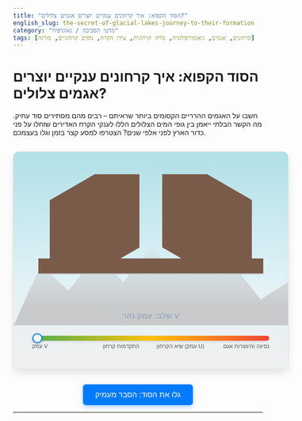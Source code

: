 ```yaml
---
title: "הסוד הקפוא: איך קרחונים ענקיים יוצרים אגמים צלולים?"
english_slug: the-secret-of-glacial-lakes-journey-to-their-formation
category: "מדעי הסביבה / גאוגרפיה"
tags: [קרחונים, אגמים, גיאומורפולוגיה, בליה קרחונית, עידן הקרח, נופים קרחוניים, מורנה]
---
```

# הסוד הקפוא: איך קרחונים ענקיים יוצרים אגמים צלולים?
חשבו על האגמים ההרריים הקסומים ביותר שראיתם – רבים מהם מסתירים סוד עתיק. מה הקשר הבלתי ייאמן בין גופי המים הצלולים הללו לענקי הקרח האדירים שזחלו על פני כדור הארץ לפני אלפי שנים? הצטרפו למסע קצר בזמן וגלו בעצמכם.

<div id="simulation-container" class="glacial-sim">
    <div id="sky"></div>
    <div id="mountains"></div>
    <div id="valley-container">
        <div class="valley-side left"></div>
        <div class="valley-side right"></div>
        <div id="valley-floor"></div>
        <div id="glacier">
            <div class="glacier-front"></div>
            <div class="glacier-texture"></div>
        </div>
        <div id="lake">
            <div class="water-surface"></div>
        </div>
    </div>
    <div id="moraine-area">
        <div id="moraine"></div>
        <div id="moraine-label" class="sim-label">מורנת קצה (סכר טבעי)</div>
    </div>
    <div id="stage-label" class="sim-stage-label">שלב: עמק נהר V</div>
    <input type="range" id="time-slider" min="0" max="100" value="0" step="1">
    <div class="slider-labels">
        <span>עמק V</span>
        <span>התקדמות קרחון</span>
        <span>שיא הקרחון (עמק U)</span>
        <span>נסיגה והיווצרות אגם</span>
    </div>
</div>

<style>
:root {
    --v-angle: 30deg; /* More pronounced V */
    --v-height: 100%;
    --v-width: 40%; /* Narrower start */
    --u-angle: 5deg; /* Nearly vertical U */
    --u-height: 65%; /* Shorter/wider */
    --u-width: 75%; /* Wider end */
    --sim-height: 200px; /* Height of the valley cross-section area */
    --moraine-height: 60px; /* Height of the moraine area */
    --rock-color: #7a5b4a; /* Earthy brown rock */
    --ice-color: #a0d2eb; /* Soft blue for ice */
    --water-color: #4a90e2; /* Deep blue for water */
    --moraine-color: #8b6c5b; /* Darker earthy brown for moraine */
    --sky-color-start: #b0e0e6; /* Light blue sky */
    --sky-color-end: #e0f2f7; /* Even lighter blue */
    --mountain-color: #c0c0c0; /* Greyish mountains */
}

.glacial-sim {
    width: 100%;
    max-width: 750px;
    margin: 30px auto;
    padding: 25px;
    border: 1px solid #e0e0e0;
    border-radius: 12px;
    background: linear-gradient(to bottom, var(--sky-color-start) 0%, var(--sky-color-end) 50%, #f0f0f0 100%); /* Sky gradient background */
    text-align: center;
    overflow: hidden;
    position: relative;
    font-family: 'Arial', sans-serif;
    box-shadow: 0 8px 16px rgba(0, 0, 0, 0.1);
}

#sky {
    position: absolute;
    top: 0;
    left: 0;
    width: 100%;
    height: 60%; /* Sky covers upper part */
    background: linear-gradient(to bottom, var(--sky-color-start), var(--sky-color-end));
    z-index: 0;
}

#mountains {
    position: absolute;
    top: 40%; /* Position below sky */
    left: 0;
    width: 100%;
    height: 40%; /* Mountains area */
    background: linear-gradient(to bottom, transparent 0%, var(--mountain-color) 80%);
    clip-path: polygon(0 100%, 10% 30%, 20% 60%, 30% 20%, 40% 50%, 50% 10%, 60% 40%, 70% 0%, 80% 30%, 90% 70%, 100% 50%, 100% 100%, 0 100%); /* Simple mountain shape */
    z-index: 1;
    opacity: 0.8;
    transition: opacity 0.5s ease-out; /* Maybe fade slightly as glacier appears */
}


#valley-container {
    width: 90%; /* Wider container for U-shape */
    height: var(--sim-height);
    margin: 20px auto 0;
    position: relative;
    overflow: hidden;
    z-index: 2; /* Below mountains, above valley sides bottom */
    border-bottom: 2px solid #c0c0c0; /* Ground line */
}

.valley-side {
    position: absolute;
    bottom: 0;
    width: var(--v-width); /* Start narrow V */
    height: var(--v-height); /* Start tall V */
    background-color: var(--rock-color);
    transform-origin: bottom center; /* Pivot point at the bottom */
    transition: all 0.8s ease-out; /* Smooth transition for shape change */
    z-index: 3; /* Above valley floor */
}

.valley-side.left {
    left: 5%; /* Start slightly offset */
    transform: skewY(calc(-1 * var(--v-angle)));
}

.valley-side.right {
    right: 5%; /* Start slightly offset */
    transform: skewY(var(--v-angle));
}

#valley-floor {
    position: absolute;
    bottom: 0;
    left: 0;
    width: 100%;
    height: 30px; /* Base ground level */
    background-color: var(--rock-color);
    z-index: 2; /* Below valley sides */
}

#glacier {
    position: absolute;
    bottom: 30px; /* Position above valley floor */
    left: 50%;
    transform: translateX(-50%) scaleY(0); /* Start flat/invisible */
    width: 80%; /* Max potential width */
    height: var(--sim-height); /* Max potential height relative to valley */
    background-color: var(--ice-color);
    opacity: 0;
    transition: all 0.8s ease-out;
    z-index: 4; /* Above valley sides */
    overflow: hidden; /* Clip texture */
    transform-origin: bottom center; /* Grow from the bottom */
    border-top-left-radius: 15% 30%; /* Rounded front */
    border-top-right-radius: 15% 30%;
    box-shadow: inset 0 0 15px rgba(255, 255, 255, 0.5), 0 5px 15px rgba(0, 0, 0, 0.2);
}

.glacier-texture {
    position: absolute;
    top: 0;
    left: 0;
    width: 100%;
    height: 100%;
    background: repeating-linear-gradient(-45deg,
        rgba(255, 255, 255, 0.2) 0px,
        rgba(255, 255, 255, 0.2) 2px,
        transparent 2px,
        transparent 10px
    );
    opacity: 0.6;
}

.glacier-front {
    position: absolute;
    bottom: 0;
    left: 50%;
    transform: translateX(-50%);
    width: 80%; /* Should match glacier width somehow */
    height: 20px; /* Represents the active carving front */
    background-color: rgba(var(--rock-color), 0.3); /* Suggests grinding rock */
    border-radius: 50%;
    filter: blur(5px);
    opacity: 0;
    transition: opacity 0.8s ease-out;
    z-index: 5; /* Above glacier */
}


#lake {
    position: absolute;
    bottom: 30px; /* Position above valley floor */
    left: 50%;
    transform: translateX(-50%) scaleY(0); /* Start flat/invisible */
    width: 0; /* Start hidden */
    height: 0;
    background-color: var(--water-color);
    opacity: 0;
    transition: all 0.8s ease-out;
    z-index: 4; /* Same as glacier, will appear after */
    overflow: hidden;
    border-bottom-left-radius: 8px;
    border-bottom-right-radius: 8px;
    box-shadow: inset 0 0 10px rgba(0, 0, 0, 0.2);
}

.water-surface {
    position: absolute;
    top: 0;
    left: 0;
    width: 100%;
    height: 5px;
    background: linear-gradient(to bottom, rgba(255, 255, 255, 0.4), rgba(255, 255, 255, 0.1));
    animation: ripples 3s infinite linear;
}

@keyframes ripples {
    0% { transform: translateX(0); }
    100% { transform: translateX(10px); } /* Simple horizontal ripple effect */
}


#moraine-area {
    width: 90%;
    height: var(--moraine-height);
    margin: 0 auto; /* Align with valley container */
    position: relative;
    z-index: 5; /* Above valley container */
    text-align: left;
}

#moraine {
    position: absolute;
    bottom: 0;
    left: 5%; /* Align with valley start */
    width: 0; /* Start hidden */
    height: 0; /* Start flat */
    background-color: var(--moraine-color);
    border-radius: 0 0 15px 15px; /* Slightly rounded top */
    box-shadow: inset 0 -5px 8px rgba(0, 0, 0, 0.2);
    transition: all 0.8s ease-out;
    opacity: 0;
    z-index: 6; /* Above moraine area */
}

.sim-label {
    position: absolute;
    top: -20px;
    left: 5%; /* Align label with moraine/valley start */
    font-size: 0.9em;
    color: #333;
    background-color: rgba(255, 255, 255, 0.8);
    padding: 2px 8px;
    border-radius: 4px;
    opacity: 0;
    transition: opacity 0.4s ease-out;
    pointer-events: none; /* Don't interfere with interaction */
    z-index: 7;
}

.sim-stage-label {
    margin: 15px 0 10px;
    font-weight: bold;
    color: #0056b3; /* Primary blue color */
    font-size: 1.1em;
    min-height: 1.2em; /* Prevent layout shifts */
}

#time-slider {
    width: 95%;
    margin: 20px 0 10px;
    -webkit-appearance: none; /* Override default slider styles */
    appearance: none;
    height: 10px;
    background: linear-gradient(to right, #4CAF50, #FFC107, #F44336); /* Gradient to show stages */
    outline: none;
    border-radius: 5px;
    cursor: pointer;
    box-shadow: 0 2px 5px rgba(0, 0, 0, 0.1);
}

#time-slider::-webkit-slider-thumb {
    -webkit-appearance: none;
    appearance: none;
    width: 20px;
    height: 20px;
    background: #fff;
    border: 2px solid #007bff;
    border-radius: 50%;
    cursor: grab;
    box-shadow: 0 2px 5px rgba(0, 0, 0, 0.2);
}

#time-slider::-webkit-slider-thumb:active {
    cursor: grabbing;
}

#time-slider::-moz-range-thumb {
    width: 20px;
    height: 20px;
    background: #fff;
    border: 2px solid #007bff;
    border-radius: 50%;
    cursor: grab;
    box-shadow: 0 2px 5px rgba(0, 0, 0, 0.2);
}
#time-slider::-moz-range-thumb:active {
    cursor: grabbing;
}

.slider-labels {
    display: flex;
    justify-content: space-between;
    width: 95%;
    margin: -5px auto 15px auto;
    font-size: 0.8em;
    color: #555;
    padding: 0 10px;
}

.slider-labels span {
    flex: 1;
    text-align: center;
    position: relative;
}
.slider-labels span:first-child { text-align: left; }
.slider-labels span:last-child { text-align: right; }
.slider-labels span:nth-child(2) { text-align: center; }
.slider-labels span:nth-child(3) { text-align: center; }


#explanation-button {
    display: block;
    width: fit-content;
    margin: 30px auto 10px;
    padding: 12px 25px;
    background-color: #007bff;
    color: white;
    border: none;
    border-radius: 6px;
    cursor: pointer;
    font-size: 1.1em;
    transition: background-color 0.3s ease, transform 0.1s ease;
    box-shadow: 0 4px 8px rgba(0, 123, 255, 0.3);
}

#explanation-button:hover {
    background-color: #0056b3;
    box-shadow: 0 6px 10px rgba(0, 123, 255, 0.4);
}
#explanation-button:active {
    transform: scale(0.98);
}

#explanation {
    display: none;
    margin-top: 20px;
    padding: 20px;
    border-top: 2px solid #eee;
    background-color: #f8f8f8;
    border-radius: 8px;
    text-align: right;
    line-height: 1.7;
    color: #333;
}

#explanation h2 {
    color: #0056b3; /* Darker blue for headings */
    margin-top: 20px;
    margin-bottom: 12px;
    border-bottom: 1px solid #ddd;
    padding-bottom: 5px;
}

#explanation h3 {
    color: #007bff;
    margin-top: 15px;
    margin-bottom: 8px;
}

#explanation p, #explanation ul, #explanation ol {
    margin-bottom: 15px;
}

#explanation ul, #explanation ol {
    padding-right: 25px;
}

#explanation li {
    margin-bottom: 8px;
}

#explanation strong {
    color: #555; /* Slightly darker for emphasis */
}
</style>

<button id="explanation-button">גלו את הסוד: הסבר מעמיק</button>

<div id="explanation">
    <h2>הסוד נחשף: היווצרות אגמים קרחוניים</h2>

    <p>אגמים קרחוניים אינם רק גופי מים יפים; הם עדויות חיות לכוחן המעצב של תקופות הקרח שחלפו. הם נולדים מפעילות איטית אך עוצמתית של קרחונים ענקיים, ומופיעים לרוב באזורים שהיו פעם תחת כיסוי קרח עבה – בעיקר בהרים גבוהים ובקווי רוחב צפוניים (או דרומיים) קיצוניים.</p>

    <h3>מעצבי נוף בלתי נלאים: הכירו את הקרחונים</h3>
    <p>אל תתבלבלו מהקצב האיטי שלהם – קרחונים הם מהכוחות הגיאומורפולוגיים החזקים ביותר על פני כדור הארץ. המסה האדירה שלהם והתנועה המתמדת במורד גורמות לבליה חסרת רחמים של הסלע ולשינוי דרסטי של פני השטח. התהליכים המרכזיים בהם הקרחון "עובד":</p>
    <ul>
        <li>**שחיקה (Abrasion):** הקרח נושא בתוכו אינספור פיסות סלע ושברי ענק. כשהוא זז, הוא שוחק ומחליק את הסלע שתחתיו, כמו נייר זכוכית ענק שמלטש את הנוף.</li>
        <li>**עקירה (Plucking):** הקרח חודר לתוך סדקים בסלע וקופא בתוכם. כשהקרחון ממשיך לנוע, הוא פשוט "עוקר" גושי סלע שלמים ומסיע אותם איתו.</li>
    </ul>
    <p>במקביל לבליה, הקרחון גם משקיע את החומרים שהוא נושא. כל הסחף הזה, המכונה **טיל קרחוני (Glacial Till)**, מורכב מתערובת כאוטית של בוץ, חול, אבנים וסלעים שנאספו בדרך.</p>

    <h3>מהפך צורני: מעמק V לעמק U</h3>
    <p>נהרות, בעזרת זרימת המים והסחף, חותרים בעומק ויוצרים לרוב עמקים צרים דמויי האות V. קרחון שנכנס לעמק כזה משנה אותו ללא הכר. הוא ממלא את העמק כולו, נוגע בדפנות ובקרקעית, ומבלה אותם לרוחב ולעומק. התוצאה היא עמק רחב, בעל דפנות תלולות יחסית וקרקעית שטוחה, המעוצב באופן מובהק בצורת האות U – סימן היכר מובהק לנוף קרחוני.</p>

    <h3>החומה שהקרחון בונה: היווצרות מורנות</h3>
    <p>מורנות הן רכסי סחף קרחוני שהצטברו במקומות שונים סביב הקרחון. הן העדויות העיקריות לכך שקרחון היה פעיל באזור מסוים. הסוגים הנפוצים:</p>
    <ul>
        <li>**מורנת קצה (Terminal Moraine):** רכס סחף גדול הנערם בקצה (בחזית) הקרחון. הוא נוצר כאשר קצב התקדמות הקרחון משתווה לקצב ההפשרה בקצהו, או כשהקרחון מתחיל לסגת. מורנת הקצה למעשה מסמנת את הנקודה המרוחקת ביותר אליה הקרחון הגיע אי פעם.</li>
        <li>**מורנת צד (Lateral Moraine):** רכסים הנערמים לאורך דפנות העמק, על גבול הקרחון והסלע.</li>
        <li>**מורנת תחתית (Ground Moraine):** שכבת סחף דקה יחסית המתפשטת על רצפת העמק לאחר שהקרחון נסוג.</li>
    </ul>

    <h3>הרגע בו הקרח נסוג... והאגם נולד</h3>
    <p>כאשר עידן הקרח מסתיים והאקלים מתחמם, הקרחון מתחיל להפשיר ולסגת לאחור. הוא מותיר אחריו נוף מפוסל ודרמטי, ועתה נבראים התנאים להיווצרות אגם:</p>
    <ol>
        <li>**מאחורי מורנת הקצה:** במקרים רבים, מורנת הקצה שהושקעה בקצה העמק ההררי פועלת כסכר טבעי. כשהקרחון נסוג, המים הרבים המופשרים ממנו, יחד עם מי גשמים ושלגים נמסים, מתחילים להצטבר בשקע העמוק שהקרחון חצב בעמק, מאחורי מחסום המורנה. השקע מתמלא לאט-לאט והופך לאגם צלול וקר.</li>
        <li>**באגן בליה (Tarn):** לעיתים הקרחון (או חלקו העליון) מבלה שקע דמוי קערה (המכונה "קרקס קרחוני" - Cirque) בראש העמק או על רצפתו. כשהקרחון נעלם, שקע זה מתמלא במים ויוצר אגם מעגלי או אליפטי, שלרוב עמוק מאוד יחסית לגודלו.</li>
    </ol>
    <p>אגמים קרחוניים אלה, עם מימיהם הנקיים והצלולים, הם פנינות נוף מרהיבות המהוות יעד פופולרי למטיילים וחוקרים כאחד.</p>

    <h3>איפה פוגשים אגמים כאלה?</h3>
    <p>תוכלו למצוא אגמים קרחוניים קלאסיים באזורים כמו הרי האלפים (שווייץ, צרפת, איטליה), הרי הרוקי (ארה"ב, קנדה), בסקנדינביה ובמדינות רבות בקנדה וצפון ארה"ב (אפילו הימות הגדולות הן תוצאה של תהליכים קרחוניים בקנה מידה יבשתי). בישראל, למרות שלא היו קרחוני ענק, יש בחרמון צורות נוף קדומות המזכירות קרקסים קרחוניים, שלעיתים מתמלאות במים או שלג נמס בעונות מסוימות.</p>
</div>

<script>
const slider = document.getElementById('time-slider');
const valleySides = document.querySelectorAll('.valley-side');
const valleyContainer = document.getElementById('valley-container');
const glacier = document.getElementById('glacier');
const glacierFront = document.querySelector('.glacier-front');
const lake = document.getElementById('lake');
const moraine = document.getElementById('moraine');
const moraineLabel = document.getElementById('moraine-label');
const stageLabel = document.getElementById('stage-label');
const explanationButton = document.getElementById('explanation-button');
const explanationDiv = document.getElementById('explanation');

// CSS variables for stages
const cssVars = {
    vAngle: 30,
    vHeight: 100,
    vWidth: 40,
    uAngle: 5,
    uHeight: 65,
    uWidth: 75,
    simHeight: 200, // Base height for scaling
    moraineHeight: 60,
};

function updateSimulation(value) {
    // Value is 0-100
    let stageText = "שלב: עמק נהר V";
    let valleyProgress = 0; // Progress from V to U shape (0 to 1)
    let glacierProgress = 0; // Progress of glacier advance (0 to 1)
    let lakeProgress = 0; // Progress of lake formation (0 to 1)
    let moraineProgress = 0; // Progress of moraine buildup (0 to 1)


    // Stages:
    // 0-15: V-valley, no glacier
    // 15-50: Glacier advances, V to U transition starts, moraine builds
    // 50-75: Full U-valley, max glacier/moraine
    // 75-100: Glacier retreats, lake forms, moraine remains

    if (value <= 15) {
        // Stage 1: V-valley
        valleyProgress = 0;
        glacierProgress = 0;
        moraineProgress = 0;
        lakeProgress = 0;
        stageText = "שלב 1: עמק נהר בצורת V";
    } else if (value <= 50) {
        // Stage 2: Glacier advance and U-shape carving
        valleyProgress = (value - 15) / (50 - 15);
        glacierProgress = (value - 15) / (50 - 15);
        moraineProgress = (value - 15) / (50 - 15);
        lakeProgress = 0;
        stageText = "שלב 2: התקדמות קרחון ובליה (הופך לעמק U)";
    } else if (value <= 75) {
        // Stage 3: Peak glacier/U-valley
        valleyProgress = 1;
        glacierProgress = 1; // Max extent
        moraineProgress = 1; // Max buildup
        lakeProgress = 0;
        stageText = "שלב 3: שיא עידן הקרח (עמק U מושלם)";
    } else {
        // Stage 4: Glacier retreat and lake formation
        valleyProgress = 1; // Stays U-shape
        glacierProgress = 1 - (value - 75) / (100 - 75); // Glacier shrinks
        moraineProgress = 1; // Moraine remains
        lakeProgress = (value - 75) / (100 - 75); // Lake grows
        stageText = "שלב 4: נסיגת קרחון והיווצרות אגם";
    }

    // Apply transformations based on progress
    const currentVAngle = cssVars.vAngle + (cssVars.uAngle - cssVars.vAngle) * valleyProgress;
    const currentVHeight = cssVars.vHeight + (cssVars.uHeight - cssVars.vHeight) * valleyProgress;
    const currentVWidth = cssVars.vWidth + (cssVars.uWidth - cssVars.vWidth) * valleyProgress;

    valleySides.forEach(side => {
        side.style.width = `${currentVWidth}%`;
        side.style.height = `${currentVHeight}%`;
        const skewDir = side.classList.contains('left') ? -1 : 1;
        side.style.transform = `skewY(${skewDir * currentVAngle}deg)`;
    });

    // Glacier size and position
    const glacierMaxHeight = cssVars.simHeight * 0.8; // Max height relative to sim container
    const glacierMaxWidth = 85; // Max width covering U valley

    glacier.style.opacity = glacierProgress > 0.05 ? 1 : 0;
    glacier.style.transform = `translateX(-50%) scaleY(${glacierProgress})`;
    glacier.style.height = `${glacierMaxHeight}px`; // Keep max height, scaleY handles visible height
    glacier.style.width = `${glacierMaxWidth * glacierProgress + 10}%`; // Grow width too

    // Glacier front effect visibility
     glacierFront.style.opacity = (glacierProgress > 0.1 && glacierProgress < 0.9) ? 1 : 0;


    // Moraine size and position
    const moraineMaxWidth = 40; // Max width of moraine pile
    const moraineMaxHeight = cssVars.moraineHeight * 0.8;

    moraine.style.opacity = moraineProgress > 0.05 ? 1 : 0;
    moraine.style.width = `${moraineMaxWidth * moraineProgress}%`;
    moraine.style.height = `${moraineMaxHeight * moraineProgress}px`;
    moraineLabel.style.opacity = moraineProgress > 0.1 ? 1 : 0;


    // Lake size and position
    const lakeMaxWidth = 60; // Max width of the lake
    const lakeMaxHeight = cssVars.simHeight * 0.6; // Max height of the lake

    lake.style.opacity = lakeProgress > 0.05 ? 1 : 0;
    lake.style.width = `${lakeMaxWidth * lakeProgress}%`;
    lake.style.height = `${lakeMaxHeight * lakeProgress}px`;
    // Position the lake behind the moraine, slightly adjusted
    // The moraine is centered with left: 5% and width dynamic
    // The lake should start filling from the moraine's back side backwards into the valley
    // Let's simplify and just have it grow from the center, relying on the moraine visual barrier
    lake.style.bottom = `30px`; // Keep above valley floor
    lake.style.left = `calc(5% + ${moraineMaxWidth * (value > 75 ? 1 : moraineProgress)}% / 2)`; // Position relative to moraine edge approx
    lake.style.transform = `translateX(-50%) scaleY(${lakeProgress})`; // Grow from bottom center

    stageLabel.textContent = stageText;
}

// Initial state based on slider value
updateSimulation(slider.value);

// Listen for slider changes
slider.addEventListener('input', (event) => {
    updateSimulation(event.target.value);
});

// Explanation button functionality
explanationButton.addEventListener('click', () => {
    const isHidden = explanationDiv.style.display === 'none' || explanationDiv.style.display === '';
    explanationDiv.style.display = isHidden ? 'block' : 'none';
    explanationButton.textContent = isHidden ? 'הסתר הסבר מעמיק' : 'גלו את הסוד: הסבר מעמיק';
});
</script>
---